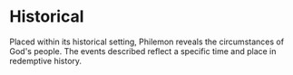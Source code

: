 # Historical

Placed within its historical setting, Philemon reveals the circumstances of God's people. The events described reflect a specific time and place in redemptive history.

